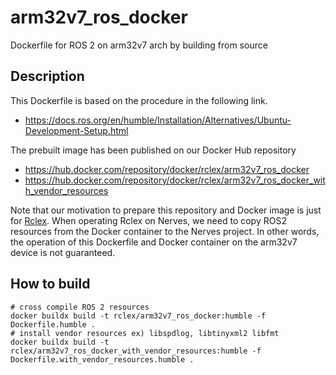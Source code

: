 # arm32v7_ros_docker

Dockerfile for ROS 2 on arm32v7 arch by building from source

## Description

This Dockerfile is based on the procedure in the following link.

- https://docs.ros.org/en/humble/Installation/Alternatives/Ubuntu-Development-Setup.html

The prebuilt image has been published on our Docker Hub repository

- https://hub.docker.com/repository/docker/rclex/arm32v7_ros_docker
- https://hub.docker.com/repository/docker/rclex/arm32v7_ros_docker_with_vendor_resources

Note that our motivation to prepare this repository and Docker image is just for [Rclex](https://github.com/rclex/rclex).
When operating Rclex on Nerves, we need to copy ROS2 resources from the Docker container to the Nerves project.
In other words, the operation of this Dockerfile and Docker container on the arm32v7 device is not guaranteed.

## How to build

```
# cross compile ROS 2 resources
docker buildx build -t rclex/arm32v7_ros_docker:humble -f Dockerfile.humble .
# install vendor resources ex) libspdlog, libtinyxml2 libfmt
docker buildx build -t rclex/arm32v7_ros_docker_with_vendor_resources:humble -f Dockerfile.with_vendor_resources.humble .
```
